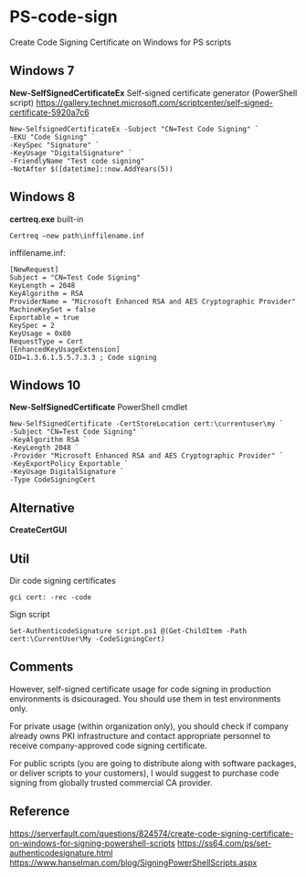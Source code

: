 # PS-code-sign
Create Code Signing Certificate on Windows for PS scripts

## Windows 7
__New-SelfSignedCertificateEx__ Self-signed certificate generator (PowerShell script)
https://gallery.technet.microsoft.com/scriptcenter/self-signed-certificate-5920a7c6
```
New-SelfsignedCertificateEx -Subject "CN=Test Code Signing" `
-EKU "Code Signing" `
-KeySpec "Signature" ` 
-KeyUsage "DigitalSignature" `
-FriendlyName "Test code signing"
-NotAfter $([datetime]::now.AddYears(5))
```

## Windows 8
__certreq.exe__ built-in
```
Certreq –new path\inffilename.inf
```

inffilename.inf:
```
[NewRequest]
Subject = "CN=Test Code Signing"
KeyLength = 2048
KeyAlgorithm = RSA
ProviderName = "Microsoft Enhanced RSA and AES Cryptographic Provider"
MachineKeySet = false
Exportable = true
KeySpec = 2
KeyUsage = 0x80
RequestType = Cert
[EnhancedKeyUsageExtension]
OID=1.3.6.1.5.5.7.3.3 ; Code signing
```

## Windows 10
__New-SelfSignedCertificate__ PowerShell cmdlet
```
New-SelfSignedCertificate -CertStoreLocation cert:\currentuser\my `
-Subject "CN=Test Code Signing" `
-KeyAlgorithm RSA `
-KeyLength 2048 `
-Provider "Microsoft Enhanced RSA and AES Cryptographic Provider" `
-KeyExportPolicy Exportable `
-KeyUsage DigitalSignature `
-Type CodeSigningCert
```

## Alternative
__CreateCertGUI__

## Util
Dir code signing certificates
```
gci cert: -rec -code
```

Sign script
```
Set-AuthenticodeSignature script.ps1 @(Get-ChildItem -Path cert:\CurrentUser\My -CodeSigningCert)
```

## Comments
However, self-signed certificate usage for code signing in production environments is dsicouraged. You should use them in test environments only.

For private usage (within organization only), you should check if company already owns PKI infrastructure and contact appropriate personnel to receive company-approved code signing certificate.

For public scripts (you are going to distribute along with software packages, or deliver scripts to your customers), I would suggest to purchase code signing from globally trusted commercial CA provider.

## Reference
https://serverfault.com/questions/824574/create-code-signing-certificate-on-windows-for-signing-powershell-scripts
https://ss64.com/ps/set-authenticodesignature.html
https://www.hanselman.com/blog/SigningPowerShellScripts.aspx
